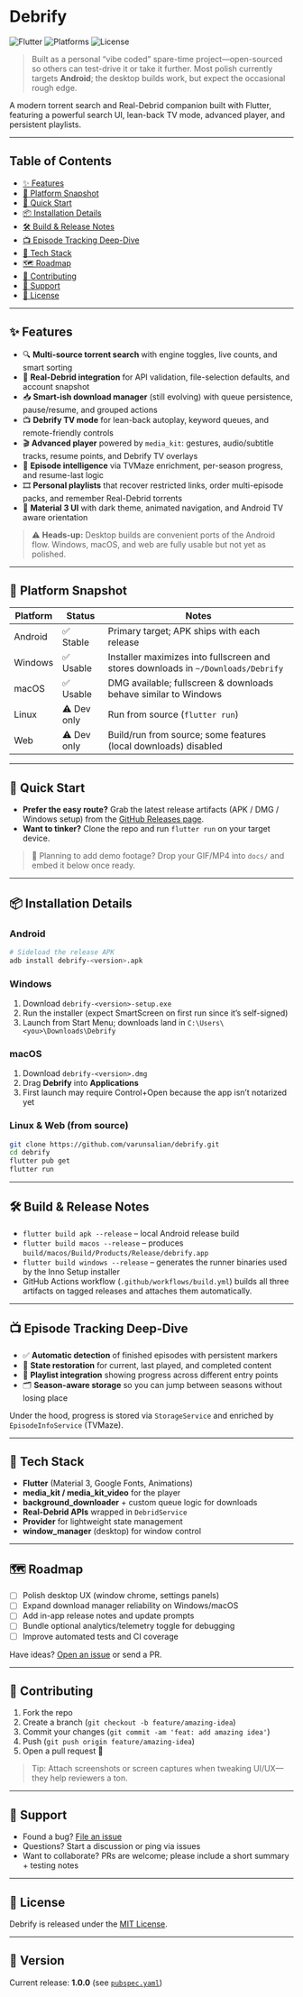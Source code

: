 # Debrify

![Flutter](https://img.shields.io/badge/Flutter-3.8+-blue?logo=flutter&logoColor=white)
![Platforms](https://img.shields.io/badge/Platforms-Android%20%7C%20Windows%20%7C%20macOS%20%7C%20Web-lightgrey)
![License](https://img.shields.io/badge/License-MIT-green)

> Built as a personal “vibe coded” spare-time project—open-sourced so others can test-drive it or take it further. Most polish currently targets **Android**; the desktop builds work, but expect the occasional rough edge.

A modern torrent search and Real-Debrid companion built with Flutter, featuring a powerful search UI, lean-back TV mode, advanced player, and persistent playlists.

---

## Table of Contents
- [✨ Features](#-features)
- [🧭 Platform Snapshot](#-platform-snapshot)
- [🚀 Quick Start](#-quick-start)
- [📦 Installation Details](#-installation-details)
- [🛠️ Build & Release Notes](#️-build--release-notes)
- [📺 Episode Tracking Deep-Dive](#-episode-tracking-deep-dive)
- [🧱 Tech Stack](#-tech-stack)
- [🗺️ Roadmap](#️-roadmap)
- [🤝 Contributing](#-contributing)
- [💬 Support](#-support)
- [📄 License](#-license)

---

## ✨ Features
- 🔍 **Multi-source torrent search** with engine toggles, live counts, and smart sorting
- 🔐 **Real-Debrid integration** for API validation, file-selection defaults, and account snapshot
- 📥 **Smart-ish download manager** (still evolving) with queue persistence, pause/resume, and grouped actions
- 📺 **Debrify TV mode** for lean-back autoplay, keyword queues, and remote-friendly controls
- 🎬 **Advanced player** powered by `media_kit`: gestures, audio/subtitle tracks, resume points, and Debrify TV overlays
- 🧠 **Episode intelligence** via TVMaze enrichment, per-season progress, and resume-last logic
- 🎞️ **Personal playlists** that recover restricted links, order multi-episode packs, and remember Real-Debrid torrents
- 🎨 **Material 3 UI** with dark theme, animated navigation, and Android TV aware orientation

> ⚠️ **Heads-up:** Desktop builds are convenient ports of the Android flow. Windows, macOS, and web are fully usable but not yet as polished.

---

## 🧭 Platform Snapshot

| Platform | Status | Notes |
|----------|--------|-------|
| Android | ✅ Stable | Primary target; APK ships with each release |
| Windows | ✅ Usable | Installer maximizes into fullscreen and stores downloads in `~/Downloads/Debrify` |
| macOS | ✅ Usable | DMG available; fullscreen & downloads behave similar to Windows |
| Linux | ⚠️ Dev only | Run from source (`flutter run`) |
| Web | ⚠️ Dev only | Build/run from source; some features (local downloads) disabled |

---

## 🚀 Quick Start
- **Prefer the easy route?** Grab the latest release artifacts (APK / DMG / Windows setup) from the [GitHub Releases page](https://github.com/varunsalian/debrify/releases).
- **Want to tinker?** Clone the repo and run `flutter run` on your target device.

> 🎥 Planning to add demo footage? Drop your GIF/MP4 into `docs/` and embed it below once ready.

---

## 📦 Installation Details

### Android
```bash
# Sideload the release APK
adb install debrify-<version>.apk
```

### Windows
1. Download `debrify-<version>-setup.exe`
2. Run the installer (expect SmartScreen on first run since it’s self-signed)
3. Launch from Start Menu; downloads land in `C:\Users\<you>\Downloads\Debrify`

### macOS
1. Download `debrify-<version>.dmg`
2. Drag **Debrify** into **Applications**
3. First launch may require Control+Open because the app isn’t notarized yet

### Linux & Web (from source)
```bash
git clone https://github.com/varunsalian/debrify.git
cd debrify
flutter pub get
flutter run
```

---

## 🛠️ Build & Release Notes
- `flutter build apk --release` – local Android release build
- `flutter build macos --release` – produces `build/macos/Build/Products/Release/debrify.app`
- `flutter build windows --release` – generates the runner binaries used by the Inno Setup installer
- GitHub Actions workflow (`.github/workflows/build.yml`) builds all three artifacts on tagged releases and attaches them automatically.

---

## 📺 Episode Tracking Deep-Dive
- ✅ **Automatic detection** of finished episodes with persistent markers
- 🎯 **State restoration** for current, last played, and completed content
- 📂 **Playlist integration** showing progress across different entry points
- 🗂️ **Season-aware storage** so you can jump between seasons without losing place

Under the hood, progress is stored via `StorageService` and enriched by `EpisodeInfoService` (TVMaze).

---

## 🧱 Tech Stack
- **Flutter** (Material 3, Google Fonts, Animations)
- **media_kit / media_kit_video** for the player
- **background_downloader** + custom queue logic for downloads
- **Real-Debrid APIs** wrapped in `DebridService`
- **Provider** for lightweight state management
- **window_manager** (desktop) for window control

---

## 🗺️ Roadmap
- [ ] Polish desktop UX (window chrome, settings panels)
- [ ] Expand download manager reliability on Windows/macOS
- [ ] Add in-app release notes and update prompts
- [ ] Bundle optional analytics/telemetry toggle for debugging
- [ ] Improve automated tests and CI coverage

Have ideas? [Open an issue](../../issues) or send a PR.

---

## 🤝 Contributing
1. Fork the repo
2. Create a branch (`git checkout -b feature/amazing-idea`)
3. Commit your changes (`git commit -am 'feat: add amazing idea'`)
4. Push (`git push origin feature/amazing-idea`)
5. Open a pull request 🚀

> Tip: Attach screenshots or screen captures when tweaking UI/UX—they help reviewers a ton.

---

## 💬 Support
- Found a bug? [File an issue](../../issues/new/choose)
- Questions? Start a discussion or ping via issues
- Want to collaborate? PRs are welcome; please include a short summary + testing notes

---

## 📄 License
Debrify is released under the [MIT License](LICENSE).

---

## 📌 Version
Current release: **1.0.0** (see [`pubspec.yaml`](pubspec.yaml))
